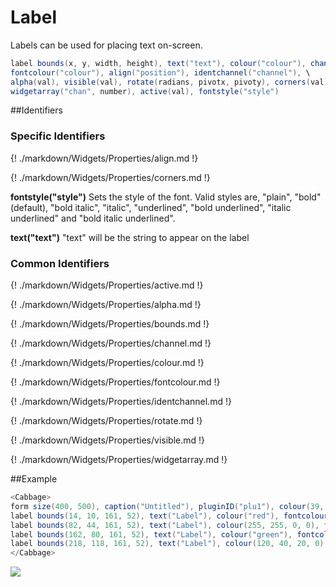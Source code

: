 # Label

Labels can be used for placing text on-screen. 


```csharp
label bounds(x, y, width, height), text("text"), colour("colour"), channel("chan") \
fontcolour("colour"), align("position"), identchannel("channel"), \
alpha(val), visible(val), rotate(radians, pivotx, pivoty), corners(val)\
widgetarray("chan", number), active(val), fontstyle("style")
```
<!--(End of syntax)/-->

##Identifiers

### Specific Identifiers

{! ./markdown/Widgets/Properties/align.md !} 

{! ./markdown/Widgets/Properties/corners.md !} 

**fontstyle("style")** Sets the style of the font. Valid styles are, "plain", "bold"(default), "bold italic", "italic", "underlined", "bold underlined", "italic underlined" and "bold italic underlined". 

**text("text")** "text" will be the string to appear on the label

### Common Identifiers

{! ./markdown/Widgets/Properties/active.md !}  

{! ./markdown/Widgets/Properties/alpha.md !}  

{! ./markdown/Widgets/Properties/bounds.md !}  

{! ./markdown/Widgets/Properties/channel.md !}  

{! ./markdown/Widgets/Properties/colour.md !}  

{! ./markdown/Widgets/Properties/fontcolour.md !}  

{! ./markdown/Widgets/Properties/identchannel.md !}  

{! ./markdown/Widgets/Properties/rotate.md !}  

{! ./markdown/Widgets/Properties/visible.md !}  
 
{! ./markdown/Widgets/Properties/widgetarray.md !}  

<!--(End of identifiers)/-->

##Example
```csharp
<Cabbage>
form size(400, 500), caption("Untitled"), pluginID("plu1"), colour(39, 40, 34)
label bounds(14, 10, 161, 52), text("Label"), colour("red"), fontcolour("pink")
label bounds(82, 44, 161, 52), text("Label"), colour(255, 255, 0, 0), fontcolour("green")
label bounds(162, 80, 161, 52), text("Label"), colour("green"), fontcolour("red")
label bounds(218, 118, 161, 52), text("Label"), colour(120, 40, 20, 0), fontcolour("yellow")
</Cabbage>
```

![](../images/labelExample.png)